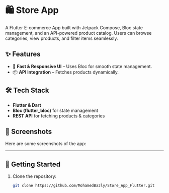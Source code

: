 # 🛍️ Store App

A Flutter E-commerce App built with Jetpack Compose, Bloc state management, and an API-powered product catalog. Users can browse categories, view products, and filter items seamlessly.

## ✨ Features
- 🚀 **Fast & Responsive UI** – Uses Bloc for smooth state management.
- 📦 **API Integration** – Fetches products dynamically.

## 🛠️ Tech Stack
- **Flutter & Dart**
- **Bloc (flutter_bloc)** for state management
- **REST API** for fetching products & categories

## 📸 Screenshots
Here are some screenshots of the app:

---

## 🚀 Getting Started
1. Clone the repository:
   ```sh
   git clone https://github.com/MohamedBa3ly/Store_App_Flutter.git


